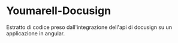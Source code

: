 # Youmarell-Docusign
Estratto di codice preso dall'integrazione dell'api di docusign su un applicazione in angular.
